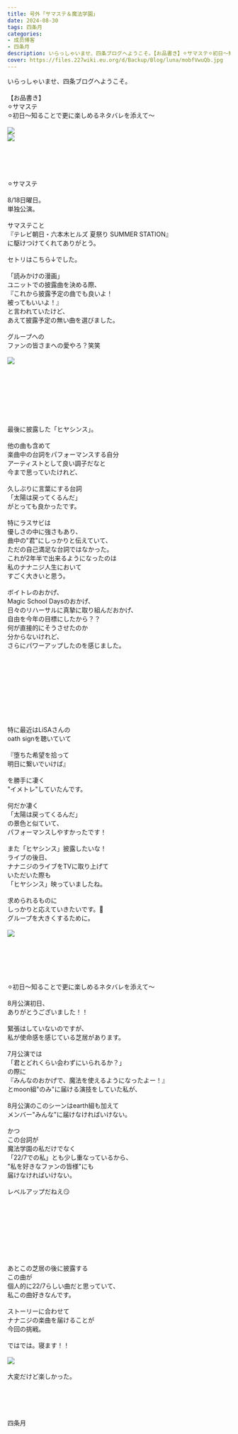 ```yaml
---
title: 号外「サマステ＆魔法学園」
date: 2024-08-30
tags: 四条月
categories: 
- 成员博客
- 四条月
description: いらっしゃいませ、四条ブログへようこそ。【お品書き】⚪︎サマステ⚪︎初日〜知ることで更に楽しめるネタバレを添えて〜⚪︎サマステ8&#x2F;18日曜日。単独公演。サマステこと『テレビ朝日・六本木ヒルズ 夏祭り S...
cover: https://files.227wiki.eu.org/d/Backup/Blog/luna/mobfVwuQb.jpg 
---
```

<div class="blog_detail__main">
<p>いらっしゃいませ、四条ブログへようこそ。<br/><br/>【お品書き】<br/>⚪︎サマステ<br/>⚪︎初日〜知ることで更に楽しめるネタバレを添えて〜<br/><br/><img src="https://files.227wiki.eu.org/d/Backup/Blog/luna/mobfVwuQb.jpg"><br/><img src="https://files.227wiki.eu.org/d/Backup/Blog/luna/mobgbeSkn.jpg"><br/><br/><br/><br/><br/><br/>⚪︎サマステ<br/><br/>8/18日曜日。<br/>単独公演。<br/><br/>サマステこと<br/>『テレビ朝日・六本木ヒルズ 夏祭り SUMMER STATION』<br/>に駆けつけてくれてありがとう。<br/><br/>セトリはこちら↓でした。<br/><br/>「読みかけの漫画」<br/>ユニットでの披露曲を決める際、<br/>『これから披露予定の曲でも良いよ！<br/>被ってもいいよ！』<br/>と言われていたけど、<br/>あえて披露予定の無い曲を選びました。<br/><br/>グループへの<br/>ファンの皆さまへの愛やろ？笑笑<br/><br/><img src="https://files.227wiki.eu.org/d/Backup/Blog/luna/mobXI7A8y.jpg"><br/><br/><br/><br/><br/><br/><br/><br/><br/>最後に披露した「ヒヤシンス」。<br/><br/>他の曲も含めて<br/>楽曲中の台詞をパフォーマンスする自分<br/>アーティストとして良い調子だなと<br/>今まで思っていたけれど、<br/><br/>久しぶりに言葉にする台詞<br/>「太陽は戻ってくるんだ」<br/>がとっても良かったです。<br/><br/>特にラスサビは<br/>優しさの中に強さもあり、<br/>曲中の"君"にしっかりと伝えていて、<br/>ただの自己満足な台詞ではなかった。<br/>これが2年半で出来るようになったのは<br/>私のナナニジ人生において<br/>すごく大きいと思う。<br/><br/>ボイトレのおかげ、<br/>Magic School Daysのおかげ、<br/>日々のリハーサルに真摯に取り組んだおかげ、<br/>自由を今年の目標にしたから？？<br/>何が直接的にそうさせたのか<br/>分からないけれど、<br/>さらにパワーアップしたのを感じました。<br/><br/><br/><br/><br/><br/><br/><br/><br/><br/><br/>特に最近はLiSAさんの<br/>oath signを聴いていて<br/><br/>『堕ちた希望を拾って<br/>明日に繋いでいけば』<br/><br/>を勝手に凄く<br/>"イメトレ"していたんです。<br/><br/>何だか凄く<br/>「太陽は戻ってくるんだ」<br/>の景色と似ていて、<br/>パフォーマンスしやすかったです！<br/><br/>また「ヒヤシンス」披露したいな！<br/>ライブの後日、<br/>ナナニジのライブをTVに取り上げて<br/>いただいた際も<br/>「ヒヤシンス」映っていましたね。<br/><br/>求められるものに<br/>しっかりと応えていきたいです。💐<br/>グループを大きくするために。<br/><br/><img src="https://files.227wiki.eu.org/d/Backup/Blog/luna/mobKbtCTO.jpg"><br/><br/><br/><br/><br/><br/><br/>⚪︎初日〜知ることで更に楽しめるネタバレを添えて〜<br/><br/>8月公演初日、<br/>ありがとうございました！！<br/><br/>緊張はしていないのですが、<br/>私が使命感を感じている芝居があります。<br/><br/>7月公演では<br/>「君とどれくらい会わずにいられるか？」<br/>の際に<br/>『みんなのおかげで、魔法を使えるようになったよー！』<br/>とmoon組"のみ"に届ける演技をしていた私が、<br/><br/>8月公演のこのシーンはearth組も加えて<br/>メンバー"みんな"に届けなければいけない。<br/><br/>かつ<br/>この台詞が<br/>魔法学園の私だけでなく<br/>「22/7での私」とも少し重なっているから、<br/>"私を好きなファンの皆様"にも<br/>届けなければいけない。<br/><br/>レベルアップだねえ😏<br/><br/><br/><br/><br/><br/><br/><br/><br/><br/>あとこの芝居の後に披露する<br/>この曲が<br/>個人的に22/7らしい曲だと思っていて、<br/>私この曲好きなんです。<br/><br/>ストーリーに合わせて<br/>ナナニジの楽曲を届けることが<br/>今回の挑戦。<br/><br/>ではでは。寝ます！！<br/><br/><img src="https://files.227wiki.eu.org/d/Backup/Blog/luna/mobhGhuf9.jpg"><br/><br/>大変だけど楽しかった。<br/><br/><br/><br/><br/><br/>四条月</img></img></img></img></img></p>
<!--twitter-->

<!--//twitter-->
</div>